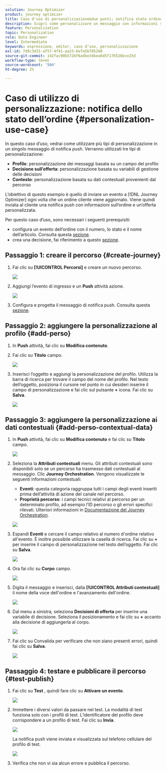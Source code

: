 ```yaml
---
solution: Journey Optimizer
product: journey optimizer
title: Caso d'uso di personalizzazione&due punti; notifica stato ordine
description: Scopri come personalizzare un messaggio con informazioni su profilo, decisione di offerta e contesto.
feature: Personalization
topic: Personalization
role: Data Engineer
level: Intermediate
keywords: espressione, editor, caso d’uso, personalizzazione
exl-id: 7d9c3d31-af57-4f41-aa23-6efa5b785260
source-git-commit: 142fac90b5726f6adbe34bea6d5f176526bce25d
workflow-type: tm+mt
source-wordcount: '504'
ht-degree: 2%

---
```


# Caso di utilizzo di personalizzazione: notifica dello stato dell’ordine {#personalization-use-case}

In questo caso d’uso, vedrai come utilizzare più tipi di personalizzazione in un singolo messaggio di notifica push. Verranno utilizzati tre tipi di personalizzazione:

* **Profilo**: personalizzazione dei messaggi basata su un campo del profilo
* **Decisione sull’offerta**: personalizzazione basata su variabili di gestione delle decisioni
* **Contesto**: personalizzazione basata su dati contestuali provenienti dal percorso

L’obiettivo di questo esempio è quello di inviare un evento a [!DNL Journey Optimizer] ogni volta che un ordine cliente viene aggiornato. Viene quindi inviata al cliente una notifica push con informazioni sull’ordine e un’offerta personalizzata.

Per questo caso d’uso, sono necessari i seguenti prerequisiti:

* configura un evento dell’ordine con il numero, lo stato e il nome dell’articolo. Consulta questa [sezione](../event/about-events.md).
* crea una decisione, fai riferimento a questo [sezione](../offers/offer-activities/create-offer-activities.md).

## Passaggio 1: creare il percorso {#create-journey}

1. Fai clic su **[!UICONTROL Percorsi]** e creare un nuovo percorso.

   ![](assets/perso-uc4.png)

1. Aggiungi l’evento di ingresso e un **Push** attività azione.

   ![](assets/perso-uc5.png)

1. Configura e progetta il messaggio di notifica push. Consulta questa [sezione](../push/create-push.md).

## Passaggio 2: aggiungere la personalizzazione al profilo {#add-perso}

1. In **Push** attività, fai clic su **Modifica contenuto**.

1. Fai clic su **Titolo** campo.

   ![](assets/perso-uc2.png)

1. Inserisci l’oggetto e aggiungi la personalizzazione del profilo. Utilizza la barra di ricerca per trovare il campo del nome del profilo. Nel testo dell’oggetto, posiziona il cursore nel punto in cui desideri inserire il campo di personalizzazione e fai clic sul pulsante **+** icona. Fai clic su **Salva**.

   ![](assets/perso-uc3.png)

## Passaggio 3: aggiungere la personalizzazione ai dati contestuali {#add-perso-contextual-data}

1. In **Push** attività, fai clic su **Modifica contenuto** e fai clic su **Titolo** campo.

   ![](assets/perso-uc9.png)

1. Seleziona la **Attributi contestuali** menu. Gli attributi contestuali sono disponibili solo se un percorso ha trasmesso dati contestuali al messaggio. Clic **Journey Orchestration**. Vengono visualizzate le seguenti informazioni contestuali:

   * **Eventi**: questa categoria raggruppa tutti i campi degli eventi inseriti prima dell’attività di azione del canale nel percorso.
   * **Proprietà percorso**: i campi tecnici relativi al percorso per un determinato profilo, ad esempio l’ID percorso o gli errori specifici rilevati. Ulteriori informazioni in [Documentazione del Journey Orchestration](../building-journeys/expression/journey-properties.md).

   ![](assets/perso-uc10.png)

1. Espandi **Eventi** e cercare il campo relativo al numero d&#39;ordine relativo all&#39;evento. È inoltre possibile utilizzare la casella di ricerca. Fai clic su **+** per inserire il campo di personalizzazione nel testo dell’oggetto. Fai clic su **Salva**.

   ![](assets/perso-uc11.png)

1. Ora fai clic su **Corpo** campo.

   ![](assets/perso-uc12.png)

1. Digita il messaggio e inserisci, dalla **[!UICONTROL Attributi contestuali]** il nome della voce dell&#39;ordine e l&#39;avanzamento dell&#39;ordine.

   ![](assets/perso-uc13.png)

1. Dal menu a sinistra, seleziona **Decisioni di offerta** per inserire una variabile di decisione. Seleziona il posizionamento e fai clic su **+** accanto alla decisione di aggiungerla al corpo.

   ![](assets/perso-uc14.png)

1. Fai clic su Convalida per verificare che non siano presenti errori, quindi fai clic su **Salva**.

   ![](assets/perso-uc15.png)

## Passaggio 4: testare e pubblicare il percorso {#test-publish}

1. Fai clic su **Test** , quindi fare clic su **Attivare un evento**.

   ![](assets/perso-uc17.png)

1. Immettere i diversi valori da passare nel test. La modalità di test funziona solo con i profili di test. L’identificatore del profilo deve corrispondere a un profilo di test. Fai clic su **Invia**.

   ![](assets/perso-uc18.png)

   La notifica push viene inviata e visualizzata sul telefono cellulare del profilo di test.

   ![](assets/perso-uc19.png)

1. Verifica che non vi sia alcun errore e pubblica il percorso.
